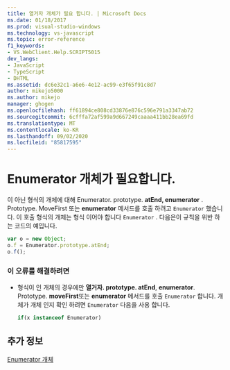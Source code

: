 ```yaml
---
title: 열거자 개체가 필요 합니다. | Microsoft Docs
ms.date: 01/18/2017
ms.prod: visual-studio-windows
ms.technology: vs-javascript
ms.topic: error-reference
f1_keywords:
- VS.WebClient.Help.SCRIPT5015
dev_langs:
- JavaScript
- TypeScript
- DHTML
ms.assetid: dc6e32c1-a6e6-4e12-ac99-e3f65f91c8d7
author: mikejo5000
ms.author: mikejo
manager: ghogen
ms.openlocfilehash: ff61894ce808cd33876e876c596e791a3347ab72
ms.sourcegitcommit: 6cfffa72af599a9d667249caaaa411bb28ea69fd
ms.translationtype: MT
ms.contentlocale: ko-KR
ms.lasthandoff: 09/02/2020
ms.locfileid: "85817595"
---
```

# <a name="enumerator-object-expected"></a>Enumerator 개체가 필요합니다.
이 아닌 형식의 개체에 대해 Enumerator. prototype. **atEnd, enumerator** . Prototype. MoveFirst 또는 **enumerator** 메서드를 호출 하려고 `Enumerator` 했습니다. 이 호출 형식의 개체는 형식 이어야 합니다 `Enumerator` . 다음은이 규칙을 위반 하는 코드의 예입니다.  
  
```JavaScript  
var o = new Object;  
o.f = Enumerator.prototype.atEnd;  
o.f();  
```  
  
### <a name="to-correct-this-error"></a>이 오류를 해결하려면  
  
- 형식이 인 개체의 경우에만 **열거자. prototype. atEnd**, **enumerator**. Prototype. **moveFirst**또는 **enumerator** 메서드를 호출 `Enumerator` 합니다. 개체가 개체 인지 확인 하려면 `Enumerator` 다음을 사용 합니다.  
  
    ```js
    if(x instanceof Enumerator)  
    ```  
  
## <a name="see-also"></a>추가 정보  
 [Enumerator 개체](../../javascript/reference/enumerator-object-javascript.md)